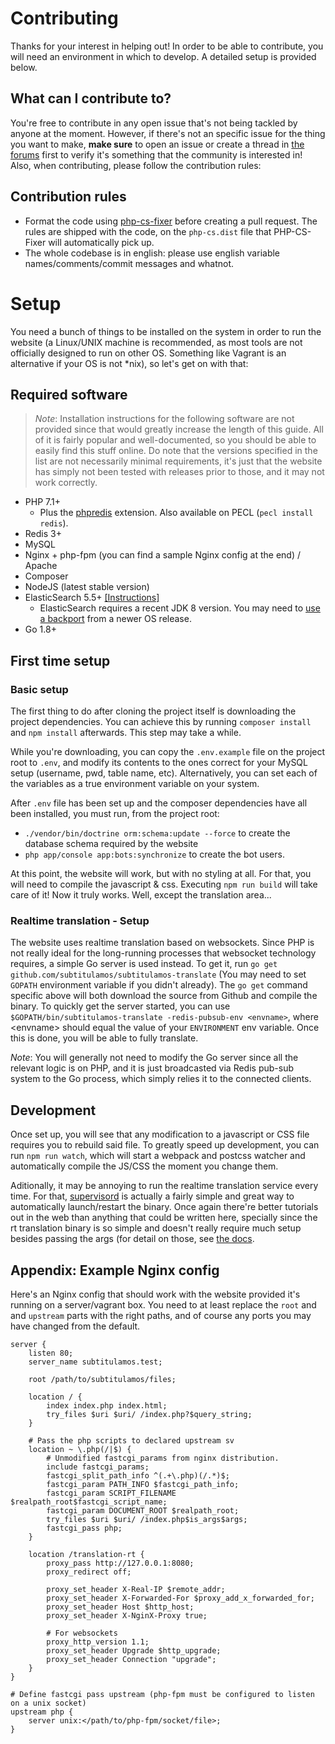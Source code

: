 # Contributing
Thanks for your interest in helping out! In order to be able to contribute, you will need an environment in which to develop. A detailed setup is provided below.

## What can I contribute to?
You're free to contribute in any open issue that's not being tackled by anyone at the moment. However, if there's not an specific issue for the thing you want to make, **make sure** to open an issue or create a thread in [the forums](https://foro.subtitulamos.tv) first to verify it's something that the community is interested in! Also, when contributing, please follow the contribution rules:

## Contribution rules
- Format the code using [php-cs-fixer](https://github.com/FriendsOfPHP/PHP-CS-Fixer) before creating a pull request. The rules are shipped with the code, on the `php-cs.dist` file that PHP-CS-Fixer will automatically pick up.
- The whole codebase is in english: please use english variable names/comments/commit messages and whatnot.

# Setup
You need a bunch of things to be installed on the system in order to run the website (a Linux/UNIX machine is recommended, as most tools are not officially designed to run on other OS. Something like Vagrant is an alternative if your OS is not *nix), so let's get on with that:

## Required software
>*Note*: Installation instructions for the following software are not provided since that would greatly increase the length of this guide. All of it is fairly popular and well-documented, so you should be able to easily find this stuff online. Do note that the versions specified in the list are not necessarily minimal requirements, it's just that the website has simply not been tested with releases prior to those, and it may not work correctly.

- PHP 7.1+
    - Plus the [phpredis](https://github.com/phpredis/phpredis) extension. Also available on PECL (`pecl install redis`).
- Redis 3+
- MySQL
- Nginx + php-fpm (you can find a sample Nginx config at the end) / Apache
- Composer
- NodeJS (latest stable version)
- ElasticSearch 5.5+ [[Instructions]](https://www.elastic.co/guide/en/elasticsearch/reference/5.5/_installation.html)
    - ElasticSearch requires a recent JDK 8 version. You may need to [use a backport](https://linux-tips.com/t/how-to-install-java-8-on-debian-jessie/349/2) from a newer OS release.
- Go 1.8+

## First time setup

### Basic setup
The first thing to do after cloning the project itself is downloading the project dependencies. You can achieve this by running `composer install` and `npm install` afterwards. This step may take a while.

While you're downloading, you can copy the `.env.example` file on the project root to `.env`, and modify its contents to the ones correct for your MySQL setup (username, pwd, table name, etc). Alternatively, you can set each of the variables as a true environment variable on your system.

After `.env` file has been set up and the composer dependencies have all been installed, you must run, from the project root:
- `./vendor/bin/doctrine orm:schema:update --force` to create the database schema required by the website
- `php app/console app:bots:synchronize` to create the bot users.

At this point, the website will work, but with no styling at all. For that, you will need to compile the javascript & css. Executing `npm run build` will take care of it! Now it truly works. Well, except the translation area...

### Realtime translation - Setup

The website uses realtime translation based on websockets. Since PHP is not really ideal for the long-running processes that websocket technology requires, a simple Go server is used instead. To get it, run `go get github.com/subtitulamos/subtitulamos-translate` (You may need to set `GOPATH` environment variable if you didn't already). The `go get` command specific above will both download the source from Github and compile the binary. To quickly get the server started, you can use `$GOPATH/bin/subtitulamos-translate -redis-pubsub-env <envname>`, where \<envname\> should equal the value of your `ENVIRONMENT` env variable. Once this is done, you will be able to fully translate.

*Note*: You will generally not need to modify the Go server since all the relevant logic is on PHP, and it is just broadcasted via Redis pub-sub system to the Go process, which simply relies it to the connected clients.

## Development

Once set up, you will see that any modification to a javascript or CSS file requires you to rebuild said file. To greatly speed up development, you can run `npm run watch`, which will start a webpack and postcss watcher and automatically compile the JS/CSS the moment you change them.

Aditionally, it may be annoying to run the realtime translation service every time. For that, [supervisord](http://supervisord.org/) is actually a fairly simple and great way to automatically launch/restart the binary. Once again there're better tutorials out in the web than anything that could be written here, specially since the rt translation binary is so simple and doesn't really require much setup besides passing the args (for detail on those, see [the docs](https://github.com/subtitulamos/subtitulamos-translate).

## Appendix: Example Nginx config
Here's an Nginx config that should work with the website provided it's running on a server/vagrant box. You need to at least replace the `root` and and `upstream` parts with the right paths, and of course any ports you may have changed from the default.

    server {
        listen 80;
        server_name subtitulamos.test;

        root /path/to/subtitulamos/files;

        location / {
            index index.php index.html;
            try_files $uri $uri/ /index.php?$query_string;
        }

        # Pass the php scripts to declared upstream sv
        location ~ \.php(/|$) {
            # Unmodified fastcgi_params from nginx distribution.
            include fastcgi_params;
            fastcgi_split_path_info ^(.+\.php)(/.*)$;
            fastcgi_param PATH_INFO $fastcgi_path_info;
            fastcgi_param SCRIPT_FILENAME $realpath_root$fastcgi_script_name;
            fastcgi_param DOCUMENT_ROOT $realpath_root;
            try_files $uri $uri/ /index.php$is_args$args;
            fastcgi_pass php;
        }

        location /translation-rt {
            proxy_pass http://127.0.0.1:8080;
            proxy_redirect off;

            proxy_set_header X-Real-IP $remote_addr;
            proxy_set_header X-Forwarded-For $proxy_add_x_forwarded_for;
            proxy_set_header Host $http_host;
            proxy_set_header X-NginX-Proxy true;

            # For websockets
            proxy_http_version 1.1;
            proxy_set_header Upgrade $http_upgrade;
            proxy_set_header Connection "upgrade";
        }
    }

    # Define fastcgi pass upstream (php-fpm must be configured to listen on a unix socket)
    upstream php {
        server unix:</path/to/php-fpm/socket/file>;
    }
